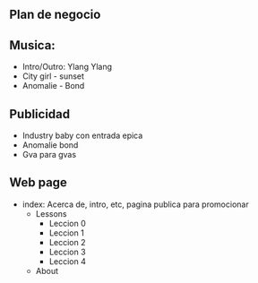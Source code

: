 ## Plan de negocio

## Musica:
- Intro/Outro: Ylang Ylang
- City girl - sunset
- Anomalie - Bond

## Publicidad

- Industry baby con entrada epica
- Anomalie bond
- Gva para gvas

## Web page

- index: Acerca de, intro, etc, pagina publica para promocionar
    - Lessons
        - Leccion 0
        - Leccion 1
        - Leccion 2
        - Leccion 3
        - Leccion 4
    - About